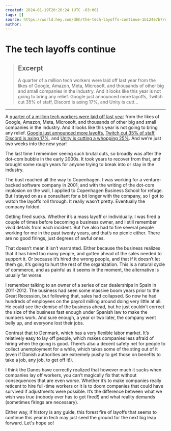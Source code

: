 ```yaml
---
created: 2024-01-19T20:26:24 (UTC -03:00)
tags: []
source: https://world.hey.com/dhh/the-tech-layoffs-continue-1b124e7b?ref=dailydev
author: 
---
```


# The tech layoffs continue

> ## Excerpt
> A quarter of a million tech workers were laid off last year from the likes of Google, Amazon, Meta, Microsoft, and thousands of other big and small companies in the industry. And it looks like this year is not going to bring any relief. Google just announced more layoffs, Twitch cut 35% of staff, Discord is axing 17%, and Unity is cutt...

---
A [quarter of a million tech workers were laid off last year](https://layoffs.fyi/) from the likes of Google, Amazon, Meta, Microsoft, and thousands of other big and small companies in the industry. And it looks like this year is not going to bring any relief. [Google just announced more layoffs](https://www.usatoday.com/story/money/2024/01/12/google-layoffs-2024/72201031007/), [Twitch cut 35% of staff](https://www.bloomberg.com/news/articles/2024-01-09/amazon-s-twitch-to-cut-500-employees-about-35-of-staff), [Discord is axing 17%](https://www.cnbc.com/2024/01/11/discord-cuts-17percent-of-workforce-latest-tech-company-to-downsize-in-2024.html), and [Unity is cutting a whopping 25%](https://www.fastcompany.com/91007358/mass-layoffs-2024-tech-unity-software-sector-january). And we’re just two weeks into the new year!

The last time I remember seeing such brutal cuts, so broadly was after the dot-com bubble in the early 2000s. It took years to recover from that, and brought some rough years for anyone trying to break into or stay in the industry.

The bust reached all the way to Copenhagen. I was working for a venture-backed software company in 2001, and with the writing of the dot-com implosion on the wall, I applied to Copenhagen Business School for refuge. But I stayed on as a consultant for a bit longer with the company, so I got to watch the layoffs roll through. It really wasn’t pretty. Eventually the company folded.

Getting fired sucks. Whether it’s a mass layoff or individually. I was fired a couple of times before becoming a business owner, and I still remember vivid details from each incident. But I’ve also had to fire several people working for me in the past twenty years, and that’s no picnic either. There are no good firings, just degrees of awful ones.

That doesn’t mean it isn’t warranted. Either because the business realizes that it has hired too many people, and gotten ahead of the sales needed to support it. Or because it’s hired the wrong people, and that if it doesn’t let them go, it’s going to hurt the rest of the organization. This is a natural cycle of commerce, and as painful as it seems in the moment, the alternative is usually far worse.

I remember talking to an owner of a series of car dealerships in Spain in 2011-2012. The business had seen some massive boom years prior to the Great Recession, but following that, sales had collapsed. So now he had hundreds of employees on the payroll milling around doing very little at all. He could see the demise of the business ahead, but he just couldn’t correct the size of the business fast enough under Spanish law to make the numbers work. And sure enough, a year or two later, the company went belly up, and everyone lost their jobs.

Contrast that to Denmark, which has a very flexible labor market. It’s relatively easy to lay off people, which makes companies less afraid of hiring when the going is good. There’s also a decent safety net for people to collect unemployment for a while, which takes some of the sting out of it (even if Danish authorities are extremely pushy to get those on benefits to take a job, any job, to get off it!).

I think the Danes have correctly realized that however much it sucks when companies lay off workers, you can’t magically fix that without consequences that are even worse. Whether it’s to make companies really reticent to hire full-time workers or it is to doom companies that could have survived if adjustments were possible. It’s the difference between what we wish was true (nobody ever has to get fired!) and what reality demands (sometimes firings are necessary).

Either way, if history is any guide, this forest fire of layoffs that seems to continue this year in tech may just seed the ground for the next big leap forward. Let's hope so!
